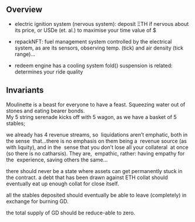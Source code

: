 
## Overview 

- electric ignition system (nervous system):
deposit ΞTH if nervous about its price,
or USDe (et. al.) to maximise your time value of $

- repackNFT: fuel management system
controlled by the electrical system,
as are its sensors, observing temp.
(tick) and air density (tick range)...

- redeem engine has a cooling system
fold() suspension is related: 
determines your ride quality 

## Invariants

Moulinette is a beast for everyone to have a feast. 
Squeezing water out of stones and eating bearer bonds.  
My 5 string serenade kicks off with 5 wagon, 
as we have a basket of 5 stables;

we already has 4 revenue streams, so  liquidations aren’t emphatic, both in the sense  that…there is no emphasis on them being a  revenue source (as with liquity), and in the  sense that you don’t lose all your collateral  at once (so there is no catharsis). They are,  empathic, rather: having empathy for the  experience, saving others the same…

there should never be a state where assets can get permanently stuck in the contract.
a debt that has been drawn against ETH collat should eventually eat up enough collat for close itself.

all the stables deposited should eventually be able to leave (completely) in exchange for burning GD. 

the total supply of GD should be reduce-able to zero. 

